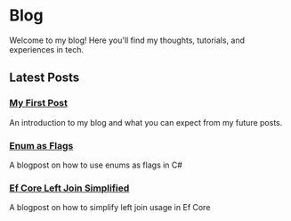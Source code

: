 # Blog

Welcome to my blog! Here you'll find my thoughts, tutorials, and experiences in tech.

## Latest Posts

### [My First Post](/blog/first-post)

An introduction to my blog and what you can expect from my future posts.

### [Enum as Flags](/blog/enum-as-flag)

A blogpost on how to use enums as flags in C#

### [Ef Core Left Join Simplified](/blog/ef-core-left-join-simplified-with-nullable-property)

A blogpost on how to simplify left join usage in Ef Core

